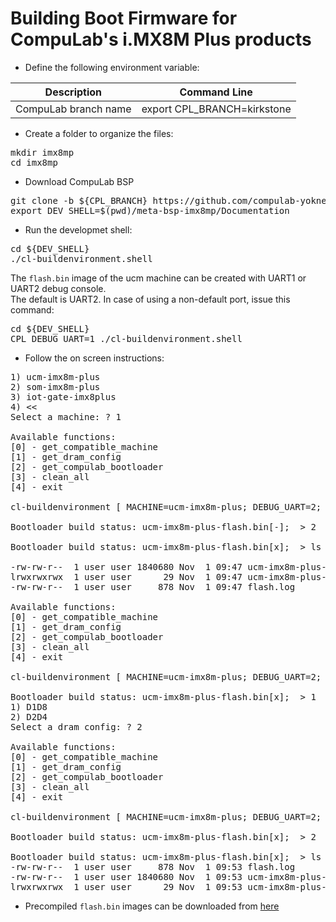 # Building Boot Firmware for CompuLab's i.MX8M Plus products

* Define the following environment variable:

|Description|Command Line|
|---|---|
|CompuLab branch name|export CPL_BRANCH=kirkstone|

* Create a folder to organize the files:
<pre>
mkdir imx8mp
cd imx8mp
</pre>

* Download CompuLab BSP
<pre>
git clone -b ${CPL_BRANCH} https://github.com/compulab-yokneam/meta-bsp-imx8mp.git
export DEV_SHELL=$(pwd)/meta-bsp-imx8mp/Documentation
</pre>

* Run the developmet shell:

<pre>
cd ${DEV_SHELL}
./cl-buildenvironment.shell
</pre>

The `flash.bin` image of the ucm machine can be created with UART1 or UART2 debug console.<br>
The default is UART2. In case of using a non-default port, issue this command:
<pre>
cd ${DEV_SHELL}
CPL_DEBUG_UART=1 ./cl-buildenvironment.shell
</pre>

* Follow the on screen instructions:
<pre>
1) ucm-imx8m-plus
2) som-imx8m-plus
3) iot-gate-imx8plus
4) <<
Select a machine: ? 1

Available functions:
[0] - get_compatible_machine
[1] - get_dram_config
[2] - get_compulab_bootloader
[3] - clean_all
[4] - exit

cl-buildenvironment [ MACHINE=ucm-imx8m-plus; DEBUG_UART=2; DRAM=D1D8; CROSS_COMPILE=/home/user/Applications/gcc-arm-10.3-2021.07-x86_64-aarch64-none-linux-gnu/bin/aarch64-none-linux-gnu- ]

Bootloader build status: ucm-imx8m-plus-flash.bin[-];  > 2

Bootloader build status: ucm-imx8m-plus-flash.bin[x];  > ls -ltr ../results | tail -3

-rw-rw-r--  1 user user 1840680 Nov  1 09:47 ucm-imx8m-plus-flash.bin-d1d8
lrwxrwxrwx  1 user user      29 Nov  1 09:47 ucm-imx8m-plus-flash.bin -> ucm-imx8m-plus-flash.bin-d1d8
-rw-rw-r--  1 user user     878 Nov  1 09:47 flash.log

Available functions:
[0] - get_compatible_machine
[1] - get_dram_config
[2] - get_compulab_bootloader
[3] - clean_all
[4] - exit

cl-buildenvironment [ MACHINE=ucm-imx8m-plus; DEBUG_UART=2; DRAM=D1D8; CROSS_COMPILE=/home/user/Applications/gcc-arm-10.3-2021.07-x86_64-aarch64-none-linux-gnu/bin/aarch64-none-linux-gnu- ]

Bootloader build status: ucm-imx8m-plus-flash.bin[x];  > 1
1) D1D8
2) D2D4
Select a dram config: ? 2

Available functions:
[0] - get_compatible_machine
[1] - get_dram_config
[2] - get_compulab_bootloader
[3] - clean_all
[4] - exit

cl-buildenvironment [ MACHINE=ucm-imx8m-plus; DEBUG_UART=2; DRAM=D2D4; CROSS_COMPILE=/home/user/Applications/gcc-arm-10.3-2021.07-x86_64-aarch64-none-linux-gnu/bin/aarch64-none-linux-gnu- ]

Bootloader build status: ucm-imx8m-plus-flash.bin[x];  > 2

Bootloader build status: ucm-imx8m-plus-flash.bin[x];  > ls -ltr ../results/ | tail -3
-rw-rw-r--  1 user user     878 Nov  1 09:53 flash.log
-rw-rw-r--  1 user user 1840680 Nov  1 09:53 ucm-imx8m-plus-flash.bin-d2d4
lrwxrwxrwx  1 user user      29 Nov  1 09:53 ucm-imx8m-plus-flash.bin -> ucm-imx8m-plus-flash.bin-d2d4
</pre>

* Precompiled `flash.bin` images can be downloaded from [here](https://drive.google.com/drive/folders/1e4JRoArD_yecUv4ppIy5--FK72Ofcwi_)
